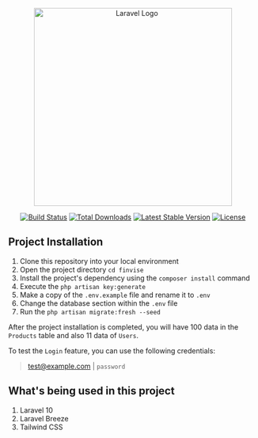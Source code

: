 <p align="center"><a href="https://laravel.com" target="_blank"><img src="https://raw.githubusercontent.com/laravel/art/master/logo-lockup/5%20SVG/2%20CMYK/1%20Full%20Color/laravel-logolockup-cmyk-red.svg" width="400" alt="Laravel Logo"></a></p>

<p align="center">
<a href="https://github.com/laravel/framework/actions"><img src="https://github.com/laravel/framework/workflows/tests/badge.svg" alt="Build Status"></a>
<a href="https://packagist.org/packages/laravel/framework"><img src="https://img.shields.io/packagist/dt/laravel/framework" alt="Total Downloads"></a>
<a href="https://packagist.org/packages/laravel/framework"><img src="https://img.shields.io/packagist/v/laravel/framework" alt="Latest Stable Version"></a>
<a href="https://packagist.org/packages/laravel/framework"><img src="https://img.shields.io/packagist/l/laravel/framework" alt="License"></a>
</p>

## Project Installation

 1. Clone this repository into your local environment
 2. Open the project directory `cd finvise`
 3. Install the project's dependency using the `composer install` command
 4. Execute the `php artisan key:generate`
 5. Make a copy of the `.env.example` file and rename it to `.env`
 6. Change the database section within the `.env` file
 7. Run the `php artisan migrate:fresh --seed`
 
After the project installation is completed, you will have 100 data in the `Products` table and also 11 data of `Users`.

To test the `Login` feature, you can use the following credentials:
> test@example.com | `password`

## What's being used in this project

1. Laravel 10
2. Laravel Breeze
3. Tailwind CSS
